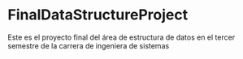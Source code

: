 # FinalDataStructureProject
Este es el proyecto final del área de estructura de datos en el tercer semestre de la carrera de ingeniera de sistemas
